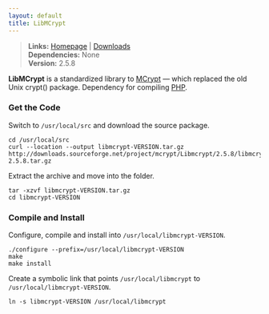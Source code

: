 ```yaml
---
layout: default
title: LibMCrypt
---
```



> **Links:** [Homepage](http://mcrypt.sourceforge.net/) | [Downloads](http://sourceforge.net/projects/mcrypt/files/Libmcrypt/)  
> **Dependencies:** None  
> **Version:** <span id="version">2.5.8</span>


**LibMCrypt** is a standardized library to [MCrypt](http://mcrypt.sourceforge.net/) — which replaced the old Unix crypt() package. Dependency for compiling [PHP](php.html).


### Get the Code

Switch to `/usr/local/src` and download the source package.

	cd /usr/local/src
	curl --location --output libmcrypt-VERSION.tar.gz http://downloads.sourceforge.net/project/mcrypt/Libmcrypt/2.5.8/libmcrypt-2.5.8.tar.gz

Extract the archive and move into the folder.

	tar -xzvf libmcrypt-VERSION.tar.gz
	cd libmcrypt-VERSION


### Compile and Install

Configure, compile and install into `/usr/local/libmcrypt-VERSION`.

	./configure --prefix=/usr/local/libmcrypt-VERSION
	make
	make install

Create a symbolic link that points `/usr/local/libmcrypt` to `/usr/local/libmcrypt-VERSION`.

	ln -s libmcrypt-VERSION /usr/local/libmcrypt
